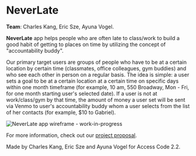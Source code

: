 # NeverLate


**Team**: Charles Kang, Eric Sze, Ayuna Vogel. 


**NeverLate** app helps people who are often late to class/work to build a good habit of getting to places on time by utilizing the concept of "accountability buddy". 

Our primary target users are groups of people who have to be at a certain location by certain time (classmates, office colleagues, gym buddies) and who see each other in person on a regular basis.  The idea is simple: a user sets a goal to be at a certain location at a certain time on specific days within one month timeframe (for example, 10 am, 550 Broadway, Mon - Fri, for one month starting user's selected date). If a user is not at work/class/gym by that time, the amount of money a user set will be sent via Venmo to user's accountability buddy whom a user selects from the list of her contacts (for example, $10 to Gabriel).

![NeverLate app wireframe - work-in-progress](https://cloud.githubusercontent.com/assets/12476189/11171415/c77b5e74-8bbd-11e5-96a8-184a56650708.png)

For more information, check out our [project proposal](https://github.com/ayunav/NeverLateApp/blob/master/NeverLateProjectProposal.md).


Made by Charles Kang, Eric Sze and Ayuna Vogel for Access Code 2.2.




